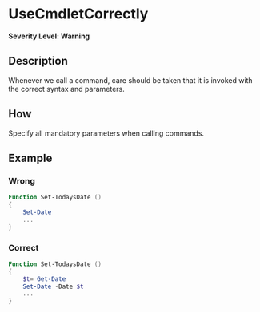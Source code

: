 # UseCmdletCorrectly

**Severity Level: Warning**

## Description

Whenever we call a command, care should be taken that it is invoked with the correct syntax and parameters.

## How

Specify all mandatory parameters when calling commands.

## Example

### Wrong

``` PowerShell
Function Set-TodaysDate ()
{
	Set-Date
	...
}
```

### Correct

``` PowerShell
Function Set-TodaysDate ()
{
	$t= Get-Date
	Set-Date -Date $t
	...
}
```

